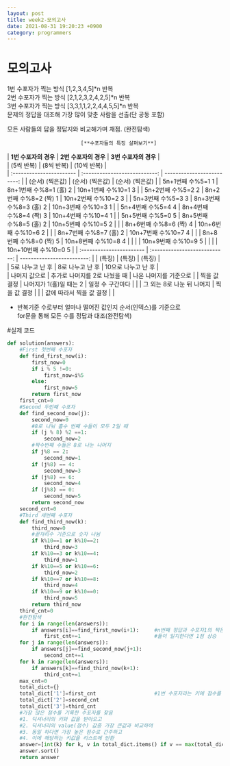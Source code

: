 ```yaml
---
layout: post
title: week2-모의고사
date: 2021-08-31 19:20:23 +0900
category: programmers
---
```

# 모의고사

1번 수포자가 찍는 방식 [1,2,3,4,5]*n 반복  
2번 수포자가 찍는 방식 [2,1,2,3,2,4,2,5]*n 반복  
3번 수포자가 찍는 방식 [3,3,1,1,2,2,4,4,5,5]*n 반복  
문제의 정답을 대조해 가장 많이 맞춘 사람을 선출(단 공동 포함)  

모든 사람들의 답을 정답지와 비교해가며 채점. (완전탐색)  

                            [**수포자들의 특징 살펴보기**]  

|   **1번 수포자의 경우**  |     **2번 수포자의 경우**     |    **3번 수포자의 경우**   |   
|        (5씩 반복)        |          (8씩 반복)           |         (10씩 반복)        |   
| :----------------------- | :---------------------------: | -------------------------: |
|  (순서)         (찍은값) |  (순서)              (찍은값) |  (순서)           (찍은값) | 
| 5n+1번째 수%5=1     1    | 8n+1번째 수%8=1 (홀)    2     | 10n+1번째 수%10=1    3     |
| 5n+2번째 수%5=2     2    | 8n+2번째 수%8=2 (짝)    1     | 10n+2번째 수%10=2    3     |
| 5n+3번째 수%5=3     3    | 8n+3번째 수%8=3 (홀)    2     | 10n+3번째 수%10=3    1     | 
| 5n+4번째 수%5=4     4    | 8n+4번째 수%8=4 (짝)    3     | 10n+4번째 수%10=4    1     |
| 5n+5번째 수%5=0     5    | 8n+5번째 수%8=5 (홀)    2     | 10n+5번째 수%10=5    2     |
|                          | 8n+6번째 수%8=6 (짝)    4     | 10n+6번째 수%10=6    2     |
|                          | 8n+7번째 수%8=7 (홀)    2     | 10n+7번째 수%10=7    4     |
|                          | 8n+8번째 수%8=0 (짝)    5     | 10n+8번째 수%10=8    4     |
|                          |                               | 10n+9번째 수%10=9    5     |
|                          |                               | 10n+10번째 수%10=0   5     |
| :----------------------- | :---------------------------: | -------------------------: |
| (특징)                   | (특징)                        | (특징)                     |    
| 5로 나누고 난 후         | 8로 나누고 난 후              | 10으로 나누고 난 후        |  
| 나머지 값으로            | 추가로 나머지를 2로 나눴을 때 | 나온 나머지를 기준으로     |
| 찍을 값 결정             | 나머지가 1(홀)일 때는 2       | 일정 수 구간마다           |
|                          | 그 외는 8로 나눈 뒤 나머지    | 찍을 값 결정               |
|                          | 값에 따라서 찍을 값 결정      |                            |  

- 반복기준 수로부터 얼마나 떨어진 값인지 순서(인덱스)를 기준으로  
  for문을 통해 모든 수를 정답과 대조(완전탐색)  

#실제 코드  
```python
def solution(answers):
    #First 첫번째 수포자
    def find_first_now(i):
        first_now=0
        if i % 5 !=0:
            first_now=i%5
        else:
            first_now=5
        return first_now
    first_cnt=0
    #Second 두번째 수포자
    def find_second_now(j):
        second_now=0
        #8로 나눠 홀수 번째 수들이 모두 2일 때
        if (j % 8) %2 ==1:
            second_now=2
        #짝수번째 수들은 8로 나눈 나머지
        if j%8 == 2:
            second_now=1        
        if (j%8) == 4:
            second_now=3                
        if (j%8) == 6:
            second_now=4               
        if (j%8) == 0:
            second_now=5               
        return second_now
    second_cnt=0
    #Third 세번째 수포자
    def find_third_now(k):
        third_now=0
        #끝자리수 기준으로 숫자 나뉨
        if k%10==1 or k%10==2:
            third_now=3
        if k%10==3 or k%10==4:
            third_now=1
        if k%10==5 or k%10==6:
            third_now=2
        if k%10==7 or k%10==8:
            third_now=4
        if k%10==9 or k%10==0:
            third_now=5
        return third_now
    third_cnt=0
    #완전탐색
    for i in range(len(answers)):
        if answers[i]==find_first_now(i+1):     #n번째 정답과 수포자1의 찍은 답 비교   
            first_cnt+=1                        #둘이 일치한다면 1점 상승  
    for j in range(len(answers)):
        if answers[j]==find_second_now(j+1):
            second_cnt+=1
    for k in range(len(answers)):        
        if answers[k]==find_third_now(k+1):
            third_cnt+=1
    max_cnt=0
    total_dict={}
    total_dict['1']=first_cnt                   #1번 수포자라는 키에 점수를 value로 할당
    total_dict['2']=second_cnt
    total_dict['3']=third_cnt
    #가장 많은 점수를 기록한 수포자를 찾음
    #1. 딕셔너리의 키와 값을 받아오고   
    #2. 딕셔너리의 value(점수) 값중 가장 큰값과 비교하여
    #3. 동일 하다면 가장 높은 점수로 간주하고 
    #4. 이에 해당하는 키값을 리스트에 반환
    answer=[int(k) for k, v in total_dict.items() if v == max(total_dict.values())]
    answer.sort()
    return answer
```